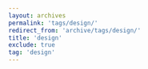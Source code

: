 ```yaml
---
layout: archives
permalink: 'tags/design/'
redirect_from: 'archive/tags/design/'
title: 'design'
exclude: true
tag: 'design'
---
```

